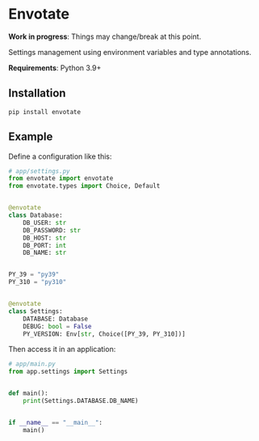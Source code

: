 # Envotate

**Work in progress**: Things may change/break at this point.

Settings management using environment variables and type annotations.

**Requirements**: Python 3.9+

## Installation

```shell
pip install envotate
```

## Example

Define a configuration like this:

```python
# app/settings.py
from envotate import envotate
from envotate.types import Choice, Default


@envotate
class Database:
    DB_USER: str
    DB_PASSWORD: str
    DB_HOST: str
    DB_PORT: int
    DB_NAME: str


PY_39 = "py39"
PY_310 = "py310"


@envotate
class Settings:
    DATABASE: Database
    DEBUG: bool = False
    PY_VERSION: Env[str, Choice([PY_39, PY_310])]

```

Then access it in an application:

```python
# app/main.py
from app.settings import Settings


def main():
    print(Settings.DATABASE.DB_NAME)


if __name__ == "__main__":
    main()

```
